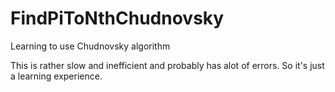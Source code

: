 # FindPiToNthChudnovsky
Learning to use Chudnovsky algorithm

This is rather slow and inefficient and probably has alot of errors.
So it's just a learning experience.
